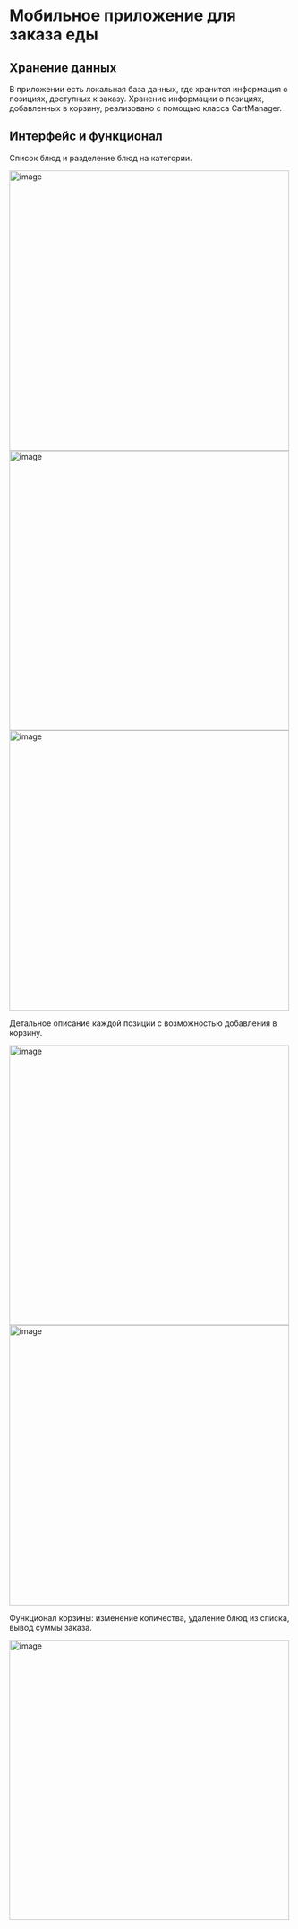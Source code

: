 # Мобильное приложение для заказа еды

## Хранение данных
В приложении есть локальная база данных, где хранится информация о позициях, доступных к заказу. Хранение информации о позициях, добавленных в корзину, реализовано с помощью класса CartManager.

## Интерфейс и функционал
Список блюд и разделение блюд на категории.

<img width="wrap_content" height="500" alt="image" src="https://github.com/user-attachments/assets/d2a433ba-6f17-4616-a068-fe53caa31411" />  <img width="wrap_content" height="500" alt="image" src="https://github.com/user-attachments/assets/e0aa47e3-0d32-4b32-a570-3b1750529d64" />  <img width="wrap_content" height="500" alt="image" src="https://github.com/user-attachments/assets/fee74031-6f7c-44f3-b0b0-bdf655a1f6fc" />

Детальное описание каждой позиции с возможностью добавления в корзину.

<img width="wrap_content" height="500" alt="image" src="https://github.com/user-attachments/assets/31f226dc-7813-4f9e-b9cf-00281f97fd3b" />  <img width="wrap_content" height="500" alt="image" src="https://github.com/user-attachments/assets/05f64494-fbf4-465a-bf27-63569a6fbda3" />

Функционал корзины: изменение количества, удаление блюд из списка, вывод суммы заказа.

<img width="wrap_content" height="500" alt="image" src="https://github.com/user-attachments/assets/2bf93589-ad14-4529-8623-17818e036a1c" />
